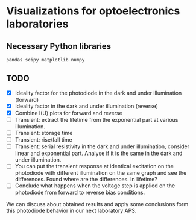 # Visualizations for optoelectronics laboratories

## Necessary Python libraries

`pandas scipy matplotlib numpy`

## TODO

- [x] Ideality factor for the photodiode in the dark and under illumination (forward)
- [x] Ideality factor in the dark and under illumination (reverse)
- [x] Combine I(U) plots for forward and reverse
- [ ] Transient: extract the lifetime from the exponential part at various illumination.
- [ ] Transient: storage time
- [ ] Transient: rise/fall time
- [ ] Transient: serial resistivity in the dark and under illumination, consider linear and exponential part. Analyse if it is the same in the dark and under illumination.
- [ ] You can put the transient response at identical excitation on the photodiode with different illumination on the same graph and see the differences. Found where are the differences. In lifetime?
- [ ] Conclude what happens when the voltage step is applied on the photodiode from forward to reverse bias conditions.

We can discuss about obtained results and apply some conclusions form this photodiode behavior in our next laboratory APS.
